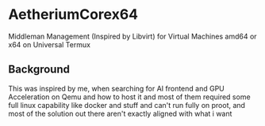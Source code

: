 # AetheriumCorex64
Middleman Management (Inspired by Libvirt) for Virtual Machines amd64 or x64 on Universal Termux

## Background
This was inspired by me, when searching for AI frontend and GPU Acceleration on Qemu and how to host it and most of them required some full linux capability like docker and stuff and can't run fully on proot, and most of the solution out there aren't exactly aligned with what i want
